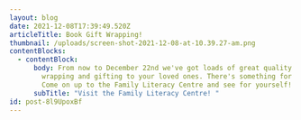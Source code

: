 ```yaml
---
layout: blog
date: 2021-12-08T17:39:49.520Z
articleTitle: Book Gift Wrapping!
thumbnail: /uploads/screen-shot-2021-12-08-at-10.39.27-am.png
contentBlocks:
  - contentBlock:
      body: From now to December 22nd we've got loads of great quality used books for
        wrapping and gifting to your loved ones. There's something for everyone!
        Come on up to the Family Literacy Centre and see for yourself!
      subTitle: "Visit the Family Literacy Centre! "
id: post-8l9UpoxBf
---
```

